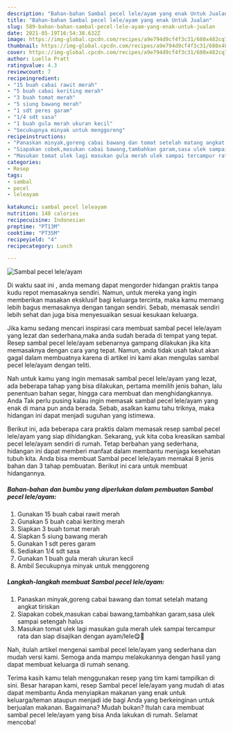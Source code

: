 ```yaml
---
description: "Bahan-bahan Sambal pecel lele/ayam yang enak Untuk Jualan"
title: "Bahan-bahan Sambal pecel lele/ayam yang enak Untuk Jualan"
slug: 589-bahan-bahan-sambal-pecel-lele-ayam-yang-enak-untuk-jualan
date: 2021-05-19T16:54:38.632Z
image: https://img-global.cpcdn.com/recipes/a9e794d9cf4f3c31/680x482cq70/sambal-pecel-leleayam-foto-resep-utama.jpg
thumbnail: https://img-global.cpcdn.com/recipes/a9e794d9cf4f3c31/680x482cq70/sambal-pecel-leleayam-foto-resep-utama.jpg
cover: https://img-global.cpcdn.com/recipes/a9e794d9cf4f3c31/680x482cq70/sambal-pecel-leleayam-foto-resep-utama.jpg
author: Luella Pratt
ratingvalue: 4.3
reviewcount: 7
recipeingredient:
- "15 buah cabai rawit merah"
- "5 buah cabai keriting merah"
- "3 buah tomat merah"
- "5 siung bawang merah"
- "1 sdt peres garam"
- "1/4 sdt sasa"
- "1 buah gula merah ukuran kecil"
- "Secukupnya minyak untuk menggoreng"
recipeinstructions:
- "Panaskan minyak,goreng cabai bawang dan tomat setelah matang angkat tiriskan"
- "Siapakan cobek,masukan cabai bawang,tambahkan garam,sasa ulek sampai setengah halus"
- "Masukan tomat ulek lagi masukan gula merah ulek sampai tercampur rata dan siap disajikan dengan ayam/lele😋🙏"
categories:
- Resep
tags:
- sambal
- pecel
- leleayam

katakunci: sambal pecel leleayam 
nutrition: 148 calories
recipecuisine: Indonesian
preptime: "PT13M"
cooktime: "PT35M"
recipeyield: "4"
recipecategory: Lunch

---
```



![Sambal pecel lele/ayam](https://img-global.cpcdn.com/recipes/a9e794d9cf4f3c31/680x482cq70/sambal-pecel-leleayam-foto-resep-utama.jpg)

Di waktu  saat ini , anda memang dapat mengorder hidangan praktis tanpa kudu repot memasaknya sendiri. Namun, untuk mereka yang ingin memberikan masakan eksklusif bagi keluarga tercinta, maka kamu memang lebih bagus memasaknya dengan tangan sendiri. Sebab, memasak sendiri lebih sehat dan juga bisa menyesuaikan sesuai kesukaan keluarga.

Jika kamu sedang mencari inspirasi cara membuat sambal pecel lele/ayam yang lezat dan sederhana,maka anda sudah berada di tempat yang tepat. Resep sambal pecel lele/ayam  sebenarnya gampang dilakukan jika kita memasaknya dengan cara yang tepat. Namun, anda tidak usah takut akan gagal dalam membuatnya 
karena di artikel ini kami akan mengulas sambal pecel lele/ayam dengan teliti.  



Nah untuk kamu yang ingin memasak sambal pecel lele/ayam yang lezat, ada beberapa tahap yang bisa dilakukan, pertama memilih jenis bahan, lalu penentuan bahan segar, hingga cara membuat dan menghidangkannya. Anda Tak perlu pusing kalau ingin memasak sambal pecel lele/ayam yang enak di mana pun anda berada. Sebab, asalkan kamu  tahu triknya, maka hidangan ini dapat menjadi suguhan yang istimewa.

Berikut ini, ada beberapa cara praktis  dalam memasak resep sambal pecel lele/ayam yang siap dihidangkan. Sekarang, yuk kita coba kreasikan sambal pecel lele/ayam sendiri di rumah. Tetap berbahan yang sederhana, hidangan ini dapat memberi manfaat dalam membantu menjaga kesehatan tubuh kita. Anda bisa membuat Sambal pecel lele/ayam memakai 8 jenis bahan dan 3 tahap pembuatan. Berikut ini cara untuk membuat hidangannya.

<!--inarticleads1-->

##### Bahan-bahan dan bumbu yang diperlukan dalam pembuatan Sambal pecel lele/ayam:

1. Gunakan 15 buah cabai rawit merah
1. Gunakan 5 buah cabai keriting merah
1. Siapkan 3 buah tomat merah
1. Siapkan 5 siung bawang merah
1. Gunakan 1 sdt peres garam
1. Sediakan 1/4 sdt sasa
1. Gunakan 1 buah gula merah ukuran kecil
1. Ambil Secukupnya minyak untuk menggoreng




<!--inarticleads2-->

##### Langkah-langkah membuat Sambal pecel lele/ayam:

1. Panaskan minyak,goreng cabai bawang dan tomat setelah matang angkat tiriskan
1. Siapakan cobek,masukan cabai bawang,tambahkan garam,sasa ulek sampai setengah halus
1. Masukan tomat ulek lagi masukan gula merah ulek sampai tercampur rata dan siap disajikan dengan ayam/lele😋🙏




Nah, itulah artikel mengenai  sambal pecel lele/ayam  yang sederhana dan mudah versi kami. Semoga anda mampu melakukannya dengan hasil yang dapat membuat keluarga di rumah senang. 

Terima kasih kamu telah menggunakan resep yang tim kami tampilkan di sini. Besar harapan kami, resep  Sambal pecel lele/ayam yang mudah di atas dapat membantu Anda menyiapkan makanan yang enak untuk keluarga/teman ataupun menjadi ide bagi Anda yang berkeinginan untuk berjualan makanan. Bagaimana? Mudah bukan? Itulah cara membuat sambal pecel lele/ayam yang bisa Anda lakukan di rumah. Selamat mencoba!

